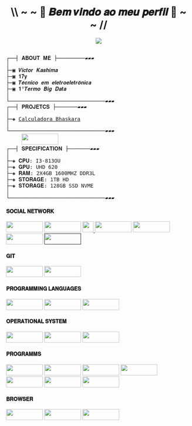 <!-- QUE DESGRAÇA -->
<h1 align="center">\\ ~ ~ 🖤 𝑩𝒆𝒎 𝒗𝒊𝒏𝒅𝒐 𝒂𝒐 𝒎𝒆𝒖 𝒑𝒆𝒓𝒇𝒊𝒍 🖤 ~ ~ //</h1>

<div align="center">
<img src="https://i.pinimg.com/originals/10/60/a5/1060a5e1f2114c618ab47017b4ce0d73.gif">
</div>
<br>
<pre>
┌──┤ 𝐀𝐁𝐎𝐔𝐓 𝐌𝐄 ├─────────▰▰▰
│
├─▣ 𝑽𝒊𝒄𝒕𝒐𝒓 𝑲𝒂𝒔𝒉𝒊𝒎𝒂
├─▣ 𝟏𝟕𝐲
├─▣ 𝑻𝒆́𝒄𝒏𝒊𝒄𝒐 𝒆𝒎 𝒆𝒍𝒆𝒕𝒓𝒐𝒆𝒍𝒆𝒕𝒓𝒐̂𝒏𝒊𝒄𝒂
├─▣ 𝟏°𝑻𝒆𝒓𝒎𝒐 𝑩𝒊𝒈 𝑫𝒂𝒕𝒂
│
└───────────────────────────────▰▰▰
┌──┤ 𝐏𝐑𝐎𝐉𝐄𝐓𝐂𝐒 ├───────▰▰▰
│
├─◈ <a href="https://github.com/VictorKashima/calc-bhaskara">Calculadora Bhaskara</a>
│
└───────────────────────────────▰▰▰
     <img height="30" width="100" src="https://img.shields.io/badge/acer%20Aspire%205-83B81A?style=for-the-badge&logo=acer&logoColor=white">
┌──┤ 𝐒𝐏𝐄𝐂𝐈𝐅𝐈𝐂𝐀𝐓𝐈𝐎𝐍 ├───────▰▰▰
│
├─◈ 𝐂𝐏𝐔: I3-813OU
├─◈ 𝐆𝐏𝐔: UHD 620
├─◈ 𝐑𝐀𝐌: 2X4GB 1600MHZ DDR3L
├─◈ 𝐒𝐓𝐎𝐑𝐀𝐆𝐄: 1TB HD
├─◈ 𝐒𝐓𝐎𝐑𝐀𝐆𝐄: 128GB SSD NVME
│
└───────────────────────────────▰▰▰
</pre>

<!-- icones https://dev.to/envoy_/150-badges-for-github-pnk -->
<!-- mais icones https://github.com/alexandresanlim/Badges4-README.md-Profile -->
<h4>𝐒𝐎𝐂𝐈𝐀𝐋 𝐍𝐄𝐓𝐖𝐎𝐑𝐊</h4>
  <p>
  <a href="https://www.instagram.com/victorkashimasz/"> <img height="30" width="100" src="https://img.shields.io/badge/Instagram-E4405F?style=for-the-badge&logo=instagram&logoColor=white"></a>
  <a href="https://www.youtube.com/channel/UCTvLPD3WgVTvxTKXlc3mC6w"> <img height="30" width="100" src="https://img.shields.io/badge/YouTube-FF0000?style=for-the-badge&logo=youtube&logoColor=white"></a>
  <a href="https://twitter.com/KashimaVictor"> <img height="30" width"100" src="https://img.shields.io/badge/Twitter-1DA1F2?style=for-the-badge&logo=twitter&logoColor=white"</a>
  <a href="https://t.me/VictorKashima"> <img height="30" width="100" src="https://img.shields.io/badge/Telegram-2CA5E0?style=for-the-badge&logo=telegram&logoColor=white"></a>
  <a href="https://www.tiktok.com/@victorkashima"> <img height="30" width="100" src="https://img.shields.io/badge/TikTok-000000?style=for-the-badge&logo=tiktok&logoColor=white"></a>
  <a href="https://discord.gg/K4HG8Ny"> <img height="30" width="100" src="https://img.shields.io/badge/Discord-7289DA?style=for-the-badge&logo=discord&logoColor=white"></a>
  <a href=""> <img height="30" width="100" src="https://img.shields.io/badge/Twitch-9146FF?style=for-the-badge&logo=twitch&logoColor=white"></a>
  </p>
  
<h4>𝐆𝐈𝐓</h4>
  <p>
  <a href="https://gitlab.com/VictorKashima"> <img height="30" width="100" src="https://img.shields.io/badge/GitLab-330F63?style=for-the-badge&logo=gitlab&logoColor=white"></a>
  <a href="https://github.com/VictorKashima"> <img height="30" width="100" src="https://img.shields.io/badge/GitHub-100000?style=for-the-badge&logo=github&logoColor=white"></a>
  </p>
  
<h4>𝐏𝐑𝐎𝐆𝐑𝐀𝐌𝐌𝐈𝐍𝐆 𝐋𝐀𝐍𝐆𝐔𝐀𝐆𝐄𝐒</h4>
  <p>
  <img height="30" width="100" src="https://img.shields.io/badge/Python-3776AB?style=for-the-badge&logo=python&logoColor=white">
  <img height="30" width="100" src="https://img.shields.io/badge/HTML5-E34F26?style=for-the-badge&logo=html5&logoColor=white">
  <img height="30" width="100" src="https://img.shields.io/badge/C%2B%2B-00599C?style=for-the-badge&logo=c%2B%2B&logoColor=white">
  </p>
  
  
<h4>𝐎𝐏𝐄𝐑𝐀𝐓𝐈𝐎𝐍𝐀𝐋 𝐒𝐘𝐒𝐓𝐄𝐌</h4>
  <p>
  <img height="30" width="100" src="https://img.shields.io/badge/Windows-0078D6?style=for-the-badge&logo=windows&logoColor=white">
  <img height="30" width="100" src="https://img.shields.io/badge/Ubuntu-E95420?style=for-the-badge&logo=ubuntu&logoColor=white">
  <img height="30" width="100" src="https://img.shields.io/badge/Android-3DDC84?style=for-the-badge&logo=android&logoColor=white">
  </p>
  
<h4>𝐏𝐑𝐎𝐆𝐑𝐀𝐌𝐌𝐒</h4>
  <p>
  <img height="30" width="100" src="https://img.shields.io/badge/Unity-100000?style=for-the-badge&logo=unity&logoColor=white">
  <img height="30" width="100" src="https://aleen42.github.io/badges/src/photoshop.svg">
  <img height="30" width="100" src="https://img.shields.io/badge/Audacity-0000CC?style=for-the-badge&logo=audacity&logoColor=white">
  <img height="30" width="100" src="https://img.shields.io/badge/Microsoft_Word-2B579A?style=for-the-badge&logo=microsoft-word&logoColor=white">
  <img height="30" width="100" src="https://img.shields.io/badge/Microsoft_PowerPoint-B7472A?style=for-the-badge&logo=microsoft-powerpoint&logoColor=white">
  <img height="30" width="100" src="https://img.shields.io/badge/Microsoft_Excel-217346?style=for-the-badge&logo=microsoft-excel&logoColor=white">
  <img height="30" width="100" src="https://img.shields.io/badge/Arduino-00979D?style=for-the-badge&logo=Arduino&logoColor=white">
  </p>
  
<h4>𝐁𝐑𝐎𝐖𝐒𝐄𝐑</h4>
  <p>
  <img height="30" width="100" src="https://img.shields.io/badge/Brave-FF1B2D?style=for-the-badge&logo=Brave&logoColor=white">
  <img height="30" width="100" src="https://img.shields.io/badge/Opera-FF1B2D?style=for-the-badge&logo=Opera&logoColor=white">
  <img height="30" width="100" src="https://img.shields.io/badge/Vivaldi-EF3939?style=for-the-badge&logo=Vivaldi&logoColor=white">

  
